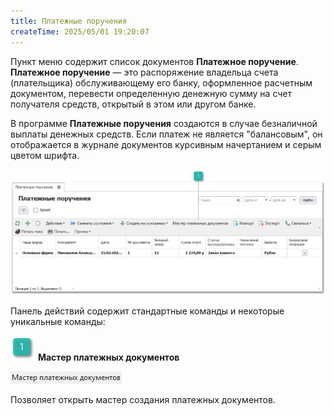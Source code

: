 ```yaml
---
title: Платежные поручения
createTime: 2025/05/01 19:20:07
---
```

Пункт меню содержит список документов **Платежное поручение**. **Платежное поручение** — это распоряжение владельца счета (плательщика) обслуживающему его банку, оформленное расчетным документом, перевести определенную денежную сумму на счет получателя средств, открытый в этом или другом банке.

В программе **Платежные поручения** создаются в случае безналичной выплаты денежных средств. Если платеж не является "балансовым", он отображается в журнале документов курсивным начертанием и серым цветом шрифта.

![](../../../assets/specification/Aspose.Words.83ab1c44-6b28-430a-a5f2-4d9e6ba1abd4.835.png)

Панель действий содержит стандартные команды и некоторые уникальные команды:

![](../../../assets/specification/Aspose.Words.83ab1c44-6b28-430a-a5f2-4d9e6ba1abd4.004.png) **Мастер платежных документов**

![](../../../assets/specification/Aspose.Words.83ab1c44-6b28-430a-a5f2-4d9e6ba1abd4.836.png)

Позволяет открыть мастер создания платежных документов.